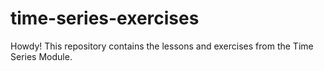 # time-series-exercises
Howdy! This repository contains the lessons and exercises from the Time Series Module.
